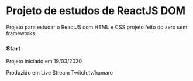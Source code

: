 # Projeto de estudos de ReactJS DOM
Projeto para estudar o ReactJS com HTML e CSS projeto feito do zero sem frameworks


### Start
Projeto iniciado em 19/03/2020

Produzido em Live Stream Twitch.tv/hamaro